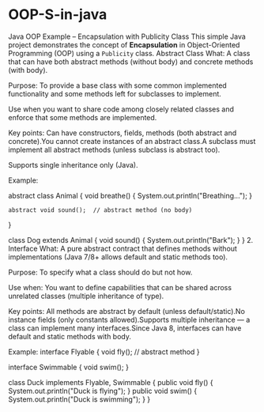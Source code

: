 # OOP-S-in-java
Java OOP Example – Encapsulation with Publicity Class  This simple Java project demonstrates the concept of **Encapsulation** in Object-Oriented Programming (OOP) using a `Publicity` class.
 Abstract Class
What: A class that can have both abstract methods (without body) and concrete methods (with body).

Purpose: To provide a base class with some common implemented functionality and some methods left for subclasses to implement.

Use when you want to share code among closely related classes and enforce that some methods are implemented.

Key points:
Can have constructors, fields, methods (both abstract and concrete).You cannot create instances of an abstract class.A subclass must implement all abstract methods (unless subclass is abstract too).

Supports single inheritance only (Java).

Example:

abstract class Animal {
    void breathe() {
        System.out.println("Breathing...");
    }

    abstract void sound();  // abstract method (no body)
}

class Dog extends Animal {
    void sound() {
        System.out.println("Bark");
    }
}
2. Interface
What: A pure abstract contract that defines methods without implementations (Java 7/8+ allows default and static methods too).

Purpose: To specify what a class should do but not how.

Use when: You want to define capabilities that can be shared across unrelated classes (multiple inheritance of type).

Key points:
All methods are abstract by default (unless default/static).No instance fields (only constants allowed).Supports multiple inheritance — a class can implement many interfaces.Since Java 8, interfaces can have default and static methods with body.

Example:
interface Flyable {
    void fly();  // abstract method
}

interface Swimmable {
    void swim();
}

class Duck implements Flyable, Swimmable {
    public void fly() {
        System.out.println("Duck is flying");
    }
    public void swim() {
        System.out.println("Duck is swimming");
    }
}
